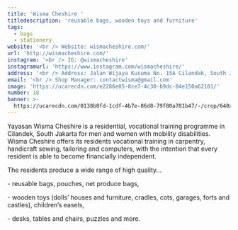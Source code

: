 ```yaml
---
title: 'Wisma Cheshire '
titledescription: 'reusable bags, wooden toys and furniture'
tags:
  - bags
  - stationery
website: '<br /> Website: wismacheshire.com/'
url: 'http://wismacheshire.com/'
instagram: '<br /> IG: @wismacheshire'
instagramurl: 'https://www.instagram.com/wismacheshire/'
address: '<br /> Address: Jalan Wijaya Kusuma No. 15A Cilandak, South Jakarta. '
email: '<br /> Shop Manager: contactwisma@gmail.com'
image: 'https://ucarecdn.com/e2286e05-8ce7-4c30-b9dc-84e150a62101/'
number: 18
banner: >-
  https://ucarecdn.com/0138b0fd-1cdf-4b7e-86d8-79f80a781b47/-/crop/640x314/0,0/-/preview/
---
```

Yayasan Wisma Cheshire is a residential, vocational training programme in Cilandek, South Jakarta for men and women with mobility disabilities. Wisma Cheshire offers its residents vocational training in carpentry, handicraft sewing, tailoring and computers, with the intention that every resident is able to become financially independent. 

The residents produce a wide range of high quality...

\- reusable bags, pouches, net produce bags, 

\- wooden toys (dolls’ houses and furniture, cradles, cots, garages, forts and castles), children’s easels, 

\- desks, tables and chairs, puzzles and more.
